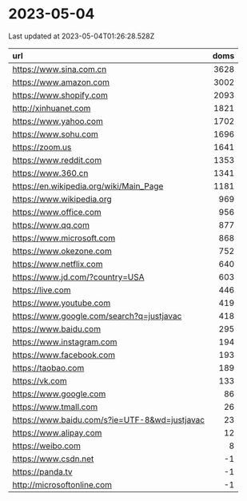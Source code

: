 # 2023-05-04

<!-- BEGIN -->
Last updated at 2023-05-04T01:26:28.528Z

url | doms
:- | -:
https://www.sina.com.cn | 3628
https://www.amazon.com | 3002
https://www.shopify.com | 2093
http://xinhuanet.com | 1821
https://www.yahoo.com | 1702
https://www.sohu.com | 1696
https://zoom.us | 1641
https://www.reddit.com | 1353
https://www.360.cn | 1341
https://en.wikipedia.org/wiki/Main_Page | 1181
https://www.wikipedia.org | 969
https://www.office.com | 956
https://www.qq.com | 877
https://www.microsoft.com | 868
https://www.okezone.com | 752
https://www.netflix.com | 640
https://www.jd.com/?country=USA | 603
https://live.com | 446
https://www.youtube.com | 419
https://www.google.com/search?q=justjavac | 418
https://www.baidu.com | 295
https://www.instagram.com | 194
https://www.facebook.com | 193
https://taobao.com | 189
https://vk.com | 133
https://www.google.com | 86
https://www.tmall.com | 26
https://www.baidu.com/s?ie=UTF-8&wd=justjavac | 23
https://www.alipay.com | 12
https://weibo.com | 8
https://www.csdn.net | -1
https://panda.tv | -1
http://microsoftonline.com | -1
<!-- END -->

